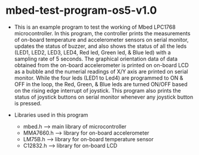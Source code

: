 # mbed-test-program-os5-v1.0

- This is an example program to test the working of Mbed LPC1768 microcontroller. In this program, the controller prints the measurements of on-board temperature 
and accelerometer sensors on serial monitor, updates the status of buzzer, and also shows the status of all the leds (LED1, LED2, LED3, LED4, Red led, Green led, & 
Blue led) with a sampling rate of 5 seconds. The graphical orientation data of data obtained from the on-board accelerometer is printed on on-board LCD as a bubble and the numerial readings of X/Y axis are printed on serial monitor. While the four leds (LED1 to Led4) are programmed to ON & OFF in the loop, the Red, Green, & Blue leds are turned ON/OFF based on the rising edge interrupt of joystick. This program also prints the status of joystick buttons on serial monitor whenever any joystick button is pressed.

- Libraries used in this program
  - mbed.h --> main library of microcontroller
  - MMA7660.h --> library for on-board accelerometer
  - LM75B.h --> library for on-board temperature sensor
  - C12832.h --> library for on-board LCD

